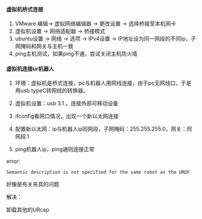 #### 虚拟机桥式连接

1. VMware 编辑-> 虚拟网络编辑器 -> 更改设置 -> 选择桥接至本机网卡
2. 虚拟机设置 -> 网络适配器 -> 桥接模式
3. ubuntu设置 -> 网络 -> 选项 -> IPv4设置 -> IP地址设为同一网段的不同ip，子网掩码和网关与主机一致
4. ping主机测试，如果ping不通，尝试关闭主机防火墙



#### 虚拟机连接ur机器人

1. 环境：虚拟机是桥式连接，pc与机器人用网线连接，由于pc无网线口，于是用usb typeC转网线的转换器。

2. 虚拟机设置：usb 3.1 。连接外部可移动设备
3. ifconfig看网口情况，出现一个新以太网连接
4. 配置新以太网：ip与机器人ip同网段，子网掩码：255.255.255.0，网关：同网段.1
5. ping机器人ip，ping通则连接正常



error:

```
Semantic description is not specified for the same robot as the URDF
```

好像是有关夹具的问题

解决：

卸载其他的URcap